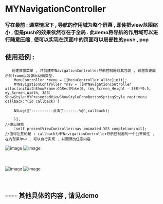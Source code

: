 # MYNavigationController
### 写在最前 : 通常情况下 , 导航的作用域为整个屏幕 , 即使把view范围缩小 , 但是push的效果依然存在于全局 . 此demo将导航的作用域可以进行随意压缩 , 便可以实现在页面中的页面可以局部性的push , pop 

## 使用范例 : </p>

```
   创建弹窗菜单 , 并创建MYNavigationController导航控制器对其包装 , 设置需要展示的frame以及弹出动画类型.
    MenuController *menu = [[MenuController alloc]init];
    MYNavigationController *nav = [[MYNavigationController alloc]initWithShowFrame:CGRectMake(0, (my_Screen_Height - 388)*0.5, my_Screen_Width, 388) ShowStyle:MYPresentedViewShowStyleFromBottomSpringStyle root:menu callback:^(id callback) {

    NSLog(@"----------点击了-------%@",callback);

    }];
//弹出弹窗
    [self presentViewController:nav animated:YES completion:nil];
//值得注意的是 : callback为MYNavigationController导航控制器的一个公开属性 , 在内部菜单中 , 可以自行实现 , 并回调出任意内容

```
![image](https://github.com/coderMyy/MYNavigationController/blob/master/examplePic/first.gif)
![image](https://github.com/coderMyy/MYNavigationController/blob/master/examplePic/222.gif)
<br>
<br>
<br>
<br>
![image](https://github.com/coderMyy/MYNavigationController/blob/master/examplePic/333.gif)
![image](https://github.com/coderMyy/MYNavigationController/blob/master/examplePic/444.gif)
<br>
<br>
<br>
## ---- 其他具体的内容 , 请见demo 
